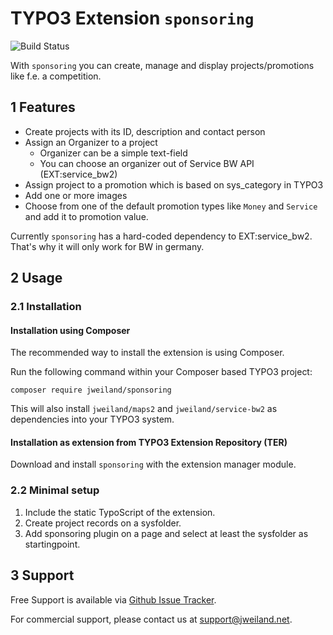 # TYPO3 Extension `sponsoring`

![Build Status](https://github.com/jweiland-net/sponsoring/workflows/CI/badge.svg)

With `sponsoring` you can create, manage and display projects/promotions like
f.e. a competition.

## 1 Features

* Create projects with its ID, description and contact person
* Assign an Organizer to a project
  * Organizer can be a simple text-field
  * You can choose an organizer out of Service BW API (EXT:service_bw2)
* Assign project to a promotion which is based on sys_category in TYPO3
* Add one or more images
* Choose from one of the default promotion types like `Money` and `Service`
  and add it to promotion value.

Currently `sponsoring` has a hard-coded dependency to EXT:service_bw2. That's why
it will only work for BW in germany.

## 2 Usage

### 2.1 Installation

#### Installation using Composer

The recommended way to install the extension is using Composer.

Run the following command within your Composer based TYPO3 project:

```
composer require jweiland/sponsoring
```

This will also install `jweiland/maps2` and `jweiland/service-bw2` as dependencies
into your TYPO3 system.

#### Installation as extension from TYPO3 Extension Repository (TER)

Download and install `sponsoring` with the extension manager module.

### 2.2 Minimal setup

1) Include the static TypoScript of the extension.
2) Create project records on a sysfolder.
3) Add sponsoring plugin on a page and select at least the sysfolder as startingpoint.

## 3 Support

Free Support is available via [Github Issue Tracker](https://github.com/jweiland-net/sponsoring/issues).

For commercial support, please contact us at [support@jweiland.net](support@jweiland.net).
